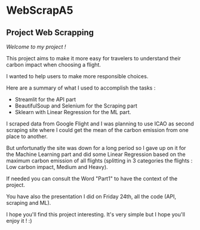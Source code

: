 # WebScrapA5
## Project Web Scrapping

*Welcome to my project !*

This project aims to make it more easy for travelers to understand their carbon impact when choosing a flight.

I wanted to help users to make more responsible choices.

Here are a summary of what I used to accomplish the tasks :
- Streamlit for the API part
- BeautifulSoup and Selenium for the Scraping part
- Sklearn with Linear Regression for the ML part.

I scraped data from Google Flight and I was planning to use ICAO as second scraping site where I could get the mean of the carbon emission from one place to another.

But unfortunatly the site was down for a long period so I gave up on it for the Machine Learning part and did some Linear Regression based on the maximum carbon emission of all flights (splitting in 3 categories the flights : Low carbon impact, Medium and Heavy).

If needed you can consult the Word "Part1" to have the context of the project. 

You have also the presentation I did on Friday 24th, all the code (API, scraping and ML).

I hope you'll find this project interesting. It's very simple but I hope you'll enjoy it ! :)


